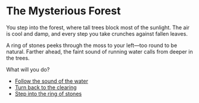 # The Mysterious Forest

You step into the forest, where tall trees block most of the sunlight. The air is cool and damp, and every step you take crunches against fallen leaves.

A ring of stones peeks through the moss to your left—too round to be natural. Farther ahead, the faint sound of running water calls from deeper in the trees.

What will you do?

- [Follow the sound of the water](riverbank.md)
- [Turn back to the clearing](intro.md)
- [Step into the ring of stones](circle-of-stones.md)

